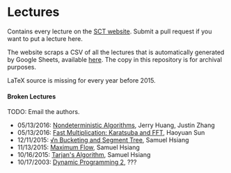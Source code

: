 # Lectures

Contains every lecture on the [SCT website](https://activities.tjhsst.edu/sct/).
Submit a pull request if you want to put a lecture here.

The website scraps a CSV of all the lectures that is automatically generated
by Google Sheets, available
[here](https://docs.google.com/spreadsheets/d/1RH4JnXZZaV78hEnzDC_LRxR5wAsy7qhmTMJzpy8yoy8/pub?gid=0&single=true&output=csv).
The copy in this repository is for archival purposes.

LaTeX source is missing for every year before 2015.

#### Broken Lectures
TODO: Email the authors.
- 05/13/2016: [Nondeterministic Algorithms](https://activities.tjhsst.edu/sct/lectures/1516/SCT_Nondeterministic_Algorithms.pdf), Jerry Huang, Justin Zhang
- 05/13/2016: [Fast Multiplication: Karatsuba and FFT](https://activities.tjhsst.edu/sct/lectures/1516/SCT_Polynomial.pdf), Haoyuan Sun
- 12/11/2015: [√n Bucketing and Segment Tree](https://activities.tjhsst.edu/sct/lectures/1516/SCT_Segment_Tree.pdf), Samuel Hsiang
- 11/13/2015: [Maximum Flow](https://activities.tjhsst.edu/sct/lectures/1516/SCT_Maximum_Flow.pdf), Samuel Hsiang
- 10/16/2015: [Tarjan's Algorithm](https://activities.tjhsst.edu/sct/lectures/1516/SCT_Tarjans_Algorithm.pdf), Samuel Hsiang
- 10/17/2003: [Dynamic Programming 2](https://activities.tjhsst.edu/sct/lectures/0304/dp2.pdf), ???

